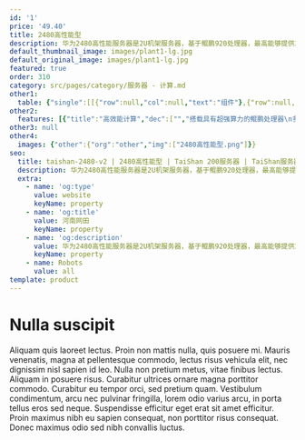 ```yaml
---
id: '1'
price: '49.40'
title: 2480高性能型
description: 华为2480高性能服务器是2U机架服务器，基于鲲鹏920处理器，最高能够提供256核、2.6GHz主频的计算能力和最多24个NVMe SSD硬盘。该2U机架服务器具有计算密度高、存储性能好以及网络速度快的特点，适合为高性能计算、数据库、云计算等应用场景的工作负载进行高效加速。
default_thumbnail_image: images/plant1-lg.jpg
default_original_image: images/plant1-lg.jpg
featured: true
order: 310
category: src/pages/category/服务器 - 计算.md
other1: 
  table: {"single":[[{"row":null,"col":null,"text":"组件"},{"row":null,"col":null,"text":"规格"}],[{"row":null,"col":null,"text":"形态"},{"row":null,"col":null,"text":"2U机架服务器"}],[{"row":null,"col":null,"text":"处理器型号"},{"row":null,"col":null,"text":"4个鲲鹏920处理器"}],[{"row":null,"col":null,"text":"内存插槽"},{"row":null,"col":null,"text":"32个DDR4-2933 DIMM插槽"}],[{"row":null,"col":null,"text":"本地存储"},{"row":null,"col":null,"text":"24盘位型号：前端配置24个2.5英寸NVMe SSD硬盘，后端可最多配置2个2.5英寸SAS/SATA/SSD硬盘。\n8盘位型号：前端配置8个2.5英寸 SAS/SATA/SSD 硬盘，后端可最多配置2个2.5英寸SAS/SSD硬盘。"}],[{"row":null,"col":null,"text":"RAID支持"},{"row":null,"col":null,"text":"支持RAID 0, 1, 5, 6, 10, 50, 60\n支持超级电容掉电保护"}],[{"row":null,"col":null,"text":"板载网络"},{"row":null,"col":null,"text":"1个板载网络插卡，支持4*10GE光口或者4*25GE光口\n1个板载LOM，支持4*GE电口"}],[{"row":null,"col":null,"text":"PCIe扩展"},{"row":null,"col":null,"text":"最多9个PCIe 4.0插槽，支持2个PCIe 4.0 x16和7个PCIe x8插槽"}],[{"row":null,"col":null,"text":"电源"},{"row":null,"col":null,"text":"2个热插拔900W交流或2000W交流或1200W直流或1500W直流电源模块，支持1+1冗余"}],[{"row":null,"col":null,"text":"供电"},{"row":null,"col":null,"text":"支持100~240V AC，240V DC，-48V DC"}],[{"row":null,"col":null,"text":"风扇"},{"row":null,"col":null,"text":"支持6个热拔插风扇模组，支持N+1冗余"}],[{"row":null,"col":null,"text":"温度"},{"row":null,"col":null,"text":"5℃～40℃"}],[{"row":null,"col":null,"text":"尺寸(宽x深x高)"},{"row":null,"col":null,"text":"447 mm*790 mm*86.1 mm"}]]}
other2:
  features: [{"title":"高效能计算","dec":["","搭载具有超强算力的鲲鹏处理器\n多核计算架构，高效加速应用",""]},{"title":"安全可靠","dec":["","处理器及服务器芯片全自研\n17年计算工程能力铸就稳如泰山品质",""]},{"title":"开放生态","dec":["","开放计算平台，支持业界主流软件\n携手合作伙伴，共赢计算新生态",""]}]
other3: null
other4:
  images: {"other":{"org":"other","img":["2480高性能型.png"]}}
seo:
  title: taishan-2480-v2 | 2480高性能型 | TaiShan 200服务器 | TaiShan服务器 | 服务器 - 计算 | 数据中心
  description: 华为2480高性能服务器是2U机架服务器，基于鲲鹏920处理器，最高能够提供256核、2.6GHz主频的计算能力和最多24个NVMe SSD硬盘。该2U机架服务器具有计算密度高、存储性能好以及网络速度快的特点，适合为高性能计算、数据库、云计算等应用场景的工作负载进行高效加速。
  extra:
    - name: 'og:type'
      value: website
      keyName: property
    - name: 'og:title'
      value: 河南网田
      keyName: property
    - name: 'og:description'
      value: 华为2480高性能服务器是2U机架服务器，基于鲲鹏920处理器，最高能够提供256核、2.6GHz主频的计算能力和最多24个NVMe SSD硬盘。该2U机架服务器具有计算密度高、存储性能好以及网络速度快的特点，适合为高性能计算、数据库、云计算等应用场景的工作负载进行高效加速。
      keyName: property
    - name: Robots
      value: all
template: product
---
```


# Nulla suscipit

Aliquam quis laoreet lectus. Proin non mattis nulla, quis posuere mi. Mauris venenatis, magna at pellentesque commodo, lectus risus vehicula elit, nec dignissim nisl sapien id leo. Nulla non pretium metus, vitae finibus lectus. Aliquam in posuere risus. Curabitur ultrices ornare magna porttitor commodo. Curabitur eu tempor orci, sed pretium quam. Vestibulum condimentum, arcu nec pulvinar fringilla, lorem odio varius arcu, in porta tellus eros sed neque. Suspendisse efficitur eget erat sit amet efficitur. Proin maximus nibh eu sapien consequat, non porttitor risus consequat. Donec maximus odio sed nibh convallis luctus.